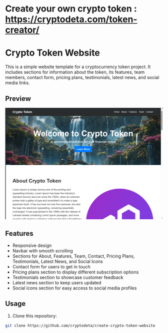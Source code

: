 # Create your own crypto token : https://cryptodeta.com/token-creator/

# Crypto Token Website

This is a simple website template for a cryptocurrency token project. It includes sections for information about the token, its features, team members, contact form, pricing plans, testimonials, latest news, and social media links.

## Preview

![Website Preview](https://github.com/cryptodeta/create-crypto-token-website/blob/main/Screenshot%202024-03-07%20191323.png)

## Features

- Responsive design
- Navbar with smooth scrolling
- Sections for About, Features, Team, Contact, Pricing Plans, Testimonials, Latest News, and Social Icons
- Contact form for users to get in touch
- Pricing plans section to display different subscription options
- Testimonials section to showcase customer feedback
- Latest news section to keep users updated
- Social icons section for easy access to social media profiles

## Usage

1. Clone this repository:

```bash
git clone https://github.com/cryptodeta/create-crypto-token-website
